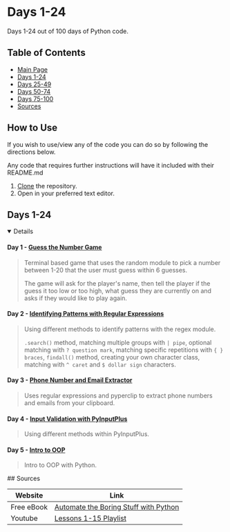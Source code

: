 # Days 1-24

Days 1-24 out of 100 days of Python code.

## Table of Contents

- [Main Page](https://github.com/amyjtech/100DaysPython)
- [Days 1-24](https://github.com/amyjtech/100DaysPython/tree/main/days1-24)
- [Days 25-49](https://github.com/amyjtech/100DaysPython/tree/main/days25-49)
- [Days 50-74](https://github.com/amyjtech/100DaysPython/tree/main/days50-74)
- [Days 75-100](https://github.com/amyjtech/100DaysPython/tree/main/days75-100)
- [Sources](https://github.com/amyjtech/100DaysPython#sources)

## How to Use

If you wish to use/view any of the code you can do so by following the directions below.

Any code that requires further instructions will have it included with their README.md

1. [Clone](https://docs.github.com/en/github/creating-cloning-and-archiving-repositories/cloning-a-repository-from-github/cloning-a-repository) the repository.
2. Open in your preferred text editor.

## Days 1-24
<details open>

#### Day 1 - [Guess the Number Game](https://github.com/amyjtech/100DaysPython/tree/main/days1-24/day1)

> Terminal based game that uses the random module to pick a number between 1-20 that the user must guess within 6 guesses.
>
> The game will ask for the player's name, then tell the player if the guess it too low or too high, what guess they are currently on and asks if they would like to play again.

#### Day 2 - [Identifying Patterns with Regular Expressions](https://github.com/amyjtech/100DaysPython/tree/main/days1-24/day2)

> Using different methods to identify patterns with the regex module.
>
> `.search()` method, matching multiple groups with `| pipe`, optional matching with `? question mark`, matching specific repetitions with `{ } braces`, `findall()` method, creating your own character class, matching with `^ caret` and `$ dollar sign` characters.

#### Day 3 - [Phone Number and Email Extractor](https://github.com/amyjtech/100DaysPython/tree/main/days1-24/day3)

> Uses regular expressions and pyperclip to extract phone numbers and emails from your clipboard.

#### Day 4 - [Input Validation with PyInputPlus](https://github.com/amyjtech/100DaysPython/tree/main/days1-24/day4)

> Using different methods within PyInputPlus.

#### Day 5 - [Intro to OOP](https://github.com/amyjtech/100DaysPython/tree/main/days1-24/day5)

> Intro to OOP with Python.
</details>
## Sources

| Website    | Link                                                                        |
| ---------- | --------------------------------------------------------------------------- |
| Free eBook | [Automate the Boring Stuff with Python](https://automatetheboringstuff.com) |
| Youtube    | [Lessons 1-15 Playlist](https://youtu.be/1F_OgqRuSdI)                       |
